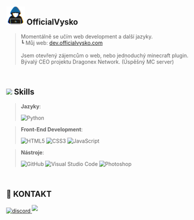 
## <picture><img src = "https://github.com/0xAbdulKhalid/0xAbdulKhalid/raw/main/assets/mdImages/about_me.gif" width = 50px></picture> **OfficialVysko**

> Momentálně se učím web development a další jazyky.<br>
> ┗ Můj web: [dev.officialvysko.com](https://dev.officialvysko.com)<br>
> <br>
> Jsem otevřený zájemcům o web, nebo jednoduchý minecraft plugin.<br>
> Bývalý CEO projektu Dragonex Network. (Úspěšný MC server)<br>

<br>

## <img src="https://media2.giphy.com/media/QssGEmpkyEOhBCb7e1/giphy.gif?cid=ecf05e47a0n3gi1bfqntqmob8g9aid1oyj2wr3ds3mg700bl&rid=giphy.gif" width ="25"><b> Skills</b>

<p align="center">
	
> **Jazyky**:
>	
>    ![Python](https://img.shields.io/badge/Python%20-%2314354C.svg?style=for-the-badge&logo=python&logoColor=white)
    
> **Front-End Development**:
>
>   ![HTML5](https://img.shields.io/badge/HTML5%20-%23E34F26.svg?style=for-the-badge&logo=html5&logoColor=white)
>   ![CSS3](https://img.shields.io/badge/CSS%20-%231572B6.svg?style=for-the-badge&logo=css3&logoColor=white)
>   ![JavaScript](https://img.shields.io/badge/JavaScript%20-%23F7DF1E.svg?style=for-the-badge&logo=javascript&logoColor=black)

> **Nástroje**:
>
>    ![GitHub](https://img.shields.io/badge/github-%23121011.svg?style=for-the-badge&logo=github&logoColor=white)
>    ![Visual Studio Code](https://img.shields.io/badge/Visual%20Studio%20Code-0078d7.svg?style=for-the-badge&logo=visual-studio-code&logoColor=white)
>    ![Photoshop](https://img.shields.io/badge/photoshop-%234285F4.svg?style=for-the-badge&logo=photoshop&logoColor=white)
	
</p>

<br>

## 🤝 KONTAKT

<a href="https://discord.com/users/611182964948074526" target="_blank">
<img src="https://img.shields.io/badge/discord:  OfficialVysko-%2300acee.svg?color=1DA1F2&style=for-the-badge&logo=discord&logoColor=white" alt=discord style="margin-bottom: 5px;"/>

<a href="mailto:dev.officialvysko@gmail.com" target="_blank">
<img src="https://img.shields.io/badge/gmail:  OfficialVysko-%23EA4335.svg?style=for-the-badge&logo=gmail&logoColor=white" t=mail style="margin-bottom: 5px;" />
